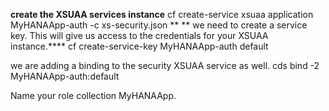 **create the XSUAA services instance**
cf create-service xsuaa application MyHANAApp-auth -c xs-security.json
**
** we need to create a service key. This will give us access to the credentials for your XSUAA instance.****
cf create-service-key MyHANAApp-auth default  

 we are adding a binding to the security XSUAA service as well.
cds bind -2 MyHANAApp-auth:default

Name your role collection MyHANAApp. 

